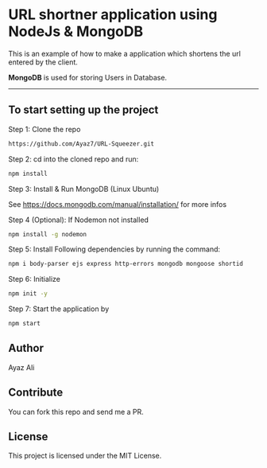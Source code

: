 # URL shortner application using NodeJs & MongoDB

This is an example of how to make a application which shortens the url entered by the client.

**MongoDB** is used for storing Users in Database.

---

## To start setting up the project

Step 1: Clone the repo

```bash
https://github.com/Ayaz7/URL-Squeezer.git
```

Step 2: cd into the cloned repo and run:

```bash
npm install
```

Step 3: Install & Run MongoDB (Linux Ubuntu)

See <https://docs.mongodb.com/manual/installation/> for more infos

Step 4 (Optional): If Nodemon not installed

```bash
npm install -g nodemon
```

Step 5: Install Following dependencies by running the command:

```bash
npm i body-parser ejs express http-errors mongodb mongoose shortid
```

Step 6: Initialize

```bash
npm init -y
```

Step 7: Start the application by

```bash
npm start
```

## Author

  Ayaz Ali

## Contribute

You can fork this repo and send me a PR.

## License

This project is licensed under the MIT License.
